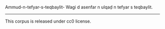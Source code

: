 Ammud-n-tefyar-s-teqbaylit-
Wagi d asenfar n ulqaḍ n tefyar s teqbaylit.
_____________________
This corpus is released under cc0 license.

